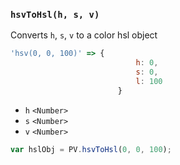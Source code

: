 ### ``hsvToHsl(h, s, v)``
Converts ``h``, ``s``, ``v`` to a color hsl object

```js
'hsv(0, 0, 100)' => {
							h: 0,
							s: 0,
							l: 100
						}
```

- `h` `<Number>`
- `s` `<Number>`
- `v` `<Number>`

```js
var hslObj = PV.hsvToHsl(0, 0, 100);
```
